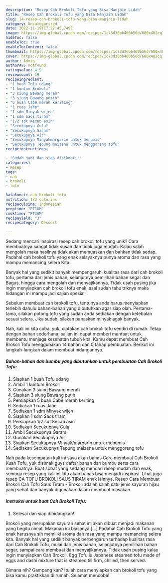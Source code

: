 ```yaml
---
description: "Resep Cah Brokoli Tofu yang Bisa Manjain Lidah"
title: "Resep Cah Brokoli Tofu yang Bisa Manjain Lidah"
slug: 14-resep-cah-brokoli-tofu-yang-bisa-manjain-lidah
category: Uncategorized
date: 2022-11-19T17:27:45.749Z
image: https://img-global.cpcdn.com/recipes/1c73d36bb460b56d/680x482cq70/cah-brokoli-tofu-foto-resep-utama.jpg
hideToc: false
enableToc: true
enableTocContent: false
thumbnail: https://img-global.cpcdn.com/recipes/1c73d36bb460b56d/680x482cq70/cah-brokoli-tofu-foto-resep-utama.jpg
cover: https://img-global.cpcdn.com/recipes/1c73d36bb460b56d/680x482cq70/cah-brokoli-tofu-foto-resep-utama.jpg
author: Admin
authorAv: notfound
ratingvalue: 4.9
reviewcount: 19
recipeingredient:
- "1 buah Tofu udang"
- "1 kuntum Brokoli"
- "3 siung Bawang merah"
- "3 siung Bawang putih"
- "5 buah Cabe merah keriting"
- "1 ruas Jahe"
- "1 sdm Minyak wijen"
- "1 sdm Saos tiram"
- "1/2 sdt Kecap asin"
- "Secukupnya Gula"
- "Secukupnya Garam"
- "Secukupnya Air"
- "Secukupnya Minyakmargarin untuk menumis"
- "Secukupnya Tepung maizena untuk menggoreng tofu"
recipeinstructions:

- "Sudah jadi dan siap dinikmati!"
categories:
- Resep
tags:
- cah
- brokoli
- tofu

katakunci: cah brokoli tofu 
nutrition: 172 calories
recipecuisine: Indonesian
preptime: "PT10M"
cooktime: "PT36M"
recipeyield: "3"
recipecategory: Dessert

---
```





Sedang mencari inspirasi resep cah brokoli tofu yang unik? Cara membuatnya sangat tidak susah dan tidak juga mudah. Kalau salah mengolah maka hasilnya tidak akan memuaskan dan bahkan tidak sedap. Padahal cah brokoli tofu yang enak selayaknya punya aroma dan rasa yang mampu memancing selera Kita.





Banyak hal yang sedikit banyak mempengaruhi kualitas rasa dari cah brokoli tofu, pertama dari jenis bahan, selanjutnya pemilihan bahan segar dan Bagus, hingga cara mengolah dan menyajikannya. Tidak usah pusing jika ingin menyiapkan cah brokoli tofu enak,      asal sudah tahu triknya maka hidangan ini mampu jadi sajian spesial.














Sebelum membuat cah brokoli tofu, tentunya anda harus menyiapkan terlebih dahulu bahan-bahan yang dibutuhkan agar siap olah. Pertama-tama, silakan potong tofu yang sudah anda sediakan dengan ketebalan sesuai selera. Jika sudah, silakan panaskan minyak agak banyak.






Nah, kali ini kita coba, yuk, ciptakan cah brokoli tofu sendiri di rumah. Tetap dengan bahan sederhana, sajian ini dapat memberi manfaat untuk membantu menjaga kesehatan tubuh kita. Kamu dapat membuat Cah Brokoli Tofu menggunakan 14 bahan dan 0 tahap pembuatan. Berikut ini langkah-langkah dalam membuat hidangannya.

<!--inarticleads1-->

##### Bahan-bahan dan bumbu yang dibutuhkan untuk pembuatan Cah Brokoli Tofu:

1. Siapkan 1 buah Tofu udang
1. Ambil 1 kuntum Brokoli
1. Gunakan 3 siung Bawang merah
1. Siapkan 3 siung Bawang putih
1. Persiapkan 5 buah Cabe merah keriting
1. Sediakan 1 ruas Jahe
1. Sediakan 1 sdm Minyak wijen
1. Siapkan 1 sdm Saos tiram
1. Persiapkan 1/2 sdt Kecap asin
1. Sediakan Secukupnya Gula
1. Ambil Secukupnya Garam
1. Gunakan Secukupnya Air
1. Siapkan Secukupnya Minyak/margarin untuk menumis
1. Sediakan Secukupnya Tepung maizena untuk menggoreng tofu


Nah pada kesempatan kali ini saya akan bahas Cara membuat Cah Brokoli Kuah Tofu, yuk disimak guys daftar bahan dan bumbu serta cara membuatnya. Buat sobat yang sedang mencari resep mudah dan enak, semoga resep yang kali ini kita akan bahas bisa menjadi inspirasi. Lihat juga resep CA TOFU BROKOLI SAUS TIRAM enak lainnya. Resep Cara Membuat Brokoli Cah Tofu Saus Tiram - Brokoli adalah salah satu jenis sayuran hijau yang sehat dan banyak digunakan dalam membuat masakan. 

<!--inarticleads2-->

##### Instruksi untuk buat Cah Brokoli Tofu:


1. Selesai dan siap dihidangkan!

Brokoli yang merupakan sayuran sehat ini akan dibuat menjadi makanan yang begitu nimat. Makanan ini biasanya […] Padahal Cah Brokoli Tofu yang enak harusnya sih memiliki aroma dan rasa yang mampu memancing selera kita. Banyak hal yang sedikit banyak berpengaruh terhadap kualitas rasa dari Cah Brokoli Tofu, mulai dari jenis bahan, selanjutnya pemilihan bahan segar, sampai cara membuat dan menyajikannya. Tidak usah pusing kalau ingin menyiapkan Cah Brokoli. Egg Tofu is Japanese steamed tofu made of eggs and dashi mixture that is steamed till firm, chilled, then served. 

Gimana nih? Gampang kan? Itulah cara menyiapkan cah brokoli tofu yang bisa kamu praktikkan di rumah. Selamat mencoba!
